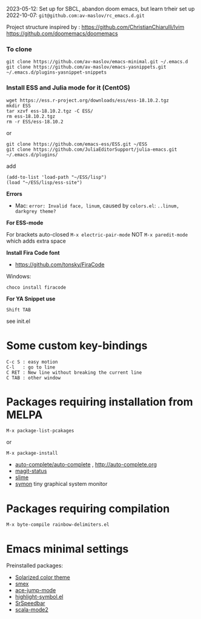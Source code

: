 
2023-05-12: Set up for SBCL, abandon doom emacs, but learn trheir set up 
2022-10-07: `git@github.com:av-maslov/rc_emacs.d.git`

Project structure inspired by :
https://github.com/ChristianChiarulli/lvim
https://github.com/doomemacs/doomemacs


### To clone

```
git clone https://github.com/av-maslov/emacs-minimal.git ~/.emacs.d
git clone https://github.com/av-maslov/emacs-yasnippets.git ~/.emacs.d/plugins-yasnippet-snippets
```

### Install ESS and Julia mode for it (CentOS)

```
wget https://ess.r-project.org/downloads/ess/ess-18.10.2.tgz
mkdir ESS
tar xzvf ess-18.10.2.tgz -C ESS/
rm ess-18.10.2.tgz
rm -r ESS/ess-18.10.2
```

or

```
git clone https://github.com/emacs-ess/ESS.git ~/ESS
git clone https://github.com/JuliaEditorSupport/julia-emacs.git ~/.emacs.d/plugins/
```

add 

```
(add-to-list 'load-path "~/ESS/lisp")
(load "~/ESS/lisp/ess-site")
```

**Errors**

- Mac: `error: Invalid face, linum`, caused by `colors.el`: `..linum, darkgrey theme?`

**For ESS-mode**

For brackets auto-closed ```M-x electric-pair-mode``` NOT `M-x paredit-mode` which adds extra space

**Install Fira Code font**

- https://github.com/tonsky/FiraCode

Windows: 

```
choco install firacode
```

**For YA Snippet use** 
```
Shift TAB
```
see init.el 

# Some custom key-bindings

```
C-c S : easy motion 
C-l   : go to line
C RET : New line without breaking the current line
C TAB : other window 
```

# Packages requiring installation from MELPA

```
M-x package-list-pcakages
```
or
```
M-x package-install
```

- [auto-complete/auto-complete](https://github.com/auto-complete/auto-complete) , http://auto-complete.org
- [magit-status](http://magit.vc/)
- [slime](https://common-lisp.net/project/slime/)
- [symon](https://melpa.org/?utm_source=dlvr.it&utm_medium=twitter#/symon) tiny graphical system monitor


# Packages requiring compilation

```
M-x byte-compile rainbow-delimiters.el 
```


# Emacs minimal settings

Preinstalled packages:  

- [Solarized color theme](https://github.com/sellout/emacs-color-theme-solarized)
- [smex](https://github.com/nonsequitur/smex/)
- [ace-jump-mode](https://github.com/winterTTr/ace-jump-mode)
- [highlight-symbol.el](https://github.com/nschum/highlight-symbol.el)
- [SrSpeedbar](http://www.emacswiki.org/emacs/SrSpeedbar)
- [scala-mode2](https://github.com/hvesalai/scala-mode2)


